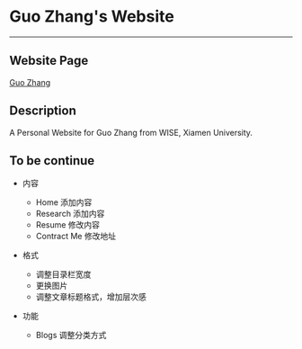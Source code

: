 # Guo Zhang's Website 

----

## Website Page
[Guo Zhang](https://guo-zhang.github.io)

## Description
A Personal Website for Guo Zhang from WISE, Xiamen University.

## To be continue
- 内容
  - Home 添加内容
  - Research 添加内容
  - Resume 修改内容
  - Contract Me 修改地址

- 格式
  - 调整目录栏宽度
  - 更换图片
  - 调整文章标题格式，增加层次感

- 功能
  - Blogs 调整分类方式


